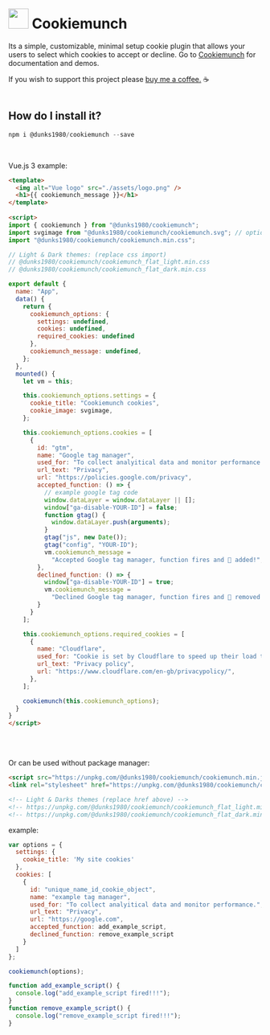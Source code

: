 # <img src="https://unpkg.com/@dunks1980/cookiemunch/cookiemunch.svg?v=2" width="40"> Cookiemunch

Its a simple, customizable, minimal setup cookie plugin that allows your users to select which cookies to accept or decline. Go to [Cookiemunch](https://cookiemunch.dunks1980.com/) for documentation and demos.
<br />

If you wish to support this project please [buy me a coffee.](https://www.buymeacoffee.com/dunks1980) ☕
<br />
<br />
## How do I install it?
```javascript
npm i @dunks1980/cookiemunch --save
```
<br />

Vue.js 3 example:
```html
<template>
  <img alt="Vue logo" src="./assets/logo.png" />
  <h1>{{ cookiemunch_message }}</h1>
</template>
    
<script>
import { cookiemunch } from "@dunks1980/cookiemunch";
import svgimage from "@dunks1980/cookiemunch/cookiemunch.svg"; // optional
import "@dunks1980/cookiemunch/cookiemunch.min.css";

// Light & Dark themes: (replace css import)
// @dunks1980/cookiemunch/cookiemunch_flat_light.min.css
// @dunks1980/cookiemunch/cookiemunch_flat_dark.min.css

export default {
  name: "App",
  data() {
    return {
      cookiemunch_options: {
        settings: undefined,
        cookies: undefined, 
        required_cookies: undefined
      },
      cookiemunch_message: undefined,
    };
  },
  mounted() {
    let vm = this;

    this.cookiemunch_options.settings = {
      cookie_title: "Cookiemunch cookies",
      cookie_image: svgimage,
    };

    this.cookiemunch_options.cookies = [
      {
        id: "gtm",
        name: "Google tag manager",
        used_for: "To collect analyitical data and monitor performance.",
        url_text: "Privacy",
        url: "https://policies.google.com/privacy",
        accepted_function: () => {
          // example google tag code
          window.dataLayer = window.dataLayer || [];
          window["ga-disable-YOUR-ID"] = false;
          function gtag() {
            window.dataLayer.push(arguments);
          }
          gtag("js", new Date());
          gtag("config", "YOUR-ID");
          vm.cookiemunch_message =
            "Accepted Google tag manager, function fires and 🍪 added!";
        },
        declined_function: () => {
          window["ga-disable-YOUR-ID"] = true;
          vm.cookiemunch_message =
            "Declined Google tag manager, function fires and 🍪 removed!";
        }
      }
    ];

    this.cookiemunch_options.required_cookies = [
      {
        name: "Cloudflare",
        used_for: "Cookie is set by Cloudflare to speed up their load times...",
        url_text: "Privacy policy",
        url: "https://www.cloudflare.com/en-gb/privacypolicy/",
      },
    ];

    cookiemunch(this.cookiemunch_options);
  }
}
</script>
```
<br />
<br />

Or can be used without package manager: 
```html
<script src="https://unpkg.com/@dunks1980/cookiemunch/cookiemunch.min.js"></script>
<link rel="stylesheet" href="https://unpkg.com/@dunks1980/cookiemunch/cookiemunch.min.css">

<!-- Light & Darks themes (replace href above) -->
<!-- https://unpkg.com/@dunks1980/cookiemunch/cookiemunch_flat_light.min.css -->
<!-- https://unpkg.com/@dunks1980/cookiemunch/cookiemunch_flat_dark.min.css -->
```
example:
```javascript
var options = {
  settings: {
    cookie_title: 'My site cookies'
  },
  cookies: [
    {
      id: "unique_name_id_cookie_object",
      name: "example tag manager",
      used_for: "To collect analyitical data and monitor performance.",
      url_text: "Privacy",
      url: "https://google.com",
      accepted_function: add_example_script,
      declined_function: remove_example_script
    }
  ]
};

cookiemunch(options);

function add_example_script() {
  console.log("add_example_script fired!!!");
}
function remove_example_script() {
  console.log("remove_example_script fired!!!");
}
```

